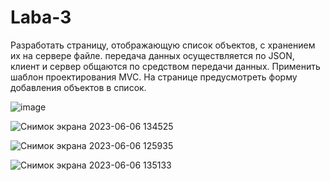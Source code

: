 # Laba-3

Разработать страницу, отображающую список объектов, с хранением их на сервере файле. передача данных осуществляется по JSON,
клиент и сервер общаются по средством передачи данных. Применить шаблон проектирования MVC. 
На странице предусмотреть форму добавления объектов в список.

![image](https://github.com/RayanGoslingDrive/Laba-3/assets/119112825/e1723a3c-6844-4559-b595-a2deaaf153a2)

![Снимок экрана 2023-06-06 134525](https://github.com/RayanGoslingDrive/Laba-3/assets/119112825/c09443c0-e4ac-4538-975d-69ced21ea291)

![Снимок экрана 2023-06-06 125935](https://github.com/RayanGoslingDrive/Laba-3/assets/119112825/b991f712-2ef2-4bed-a902-1f0999509d63)

![Снимок экрана 2023-06-06 135133](https://github.com/RayanGoslingDrive/Laba-3/assets/119112825/c835c9bb-dd2c-4652-adbf-49f67fc01fed)
